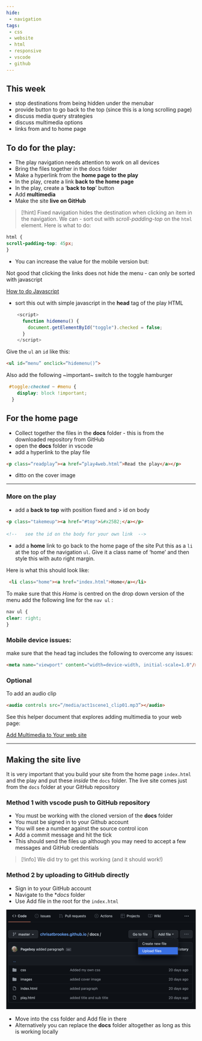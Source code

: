 ```yaml
---
hide:
 - navigation
tags:
 - css
 - website
 - html
 - responsive
 - vscode
 - github
---
```


## This week

* stop destinations from being hidden under the menubar
* provide button to go back to the top (since this is a long scrolling page)
* discuss media query strategies
* discuss multimedia options
* links from and to home page


## To do for the play:
* The play navigation needs attention to work on all devices
* Bring the files together in the docs folder
* Make a hyperlink from the **home page to the play**
* In the play, create a link **back to the home page**
* In the play, create a ‘**back to top**’ button
* Add **multimedia**
* Make the site **live on GitHub**

> [!hint] 
>  Fixed navigation hides the destination when clicking an item in the navigation.  We can - sort out with  *scroll-padding-top* on the `html` element. Here is what to do:

```css
html {
scroll-padding-top: 45px;
}
```

* You can increase the value for the mobile version but:

Not good that clicking the links does not hide the menu - can only be sorted with javascript

[How to do Javascript](How%20to%20do%20Javascript.md)

* sort this out with simple javascript in the **head** tag of the play HTML 

```javascript
    <script>
      function hidemenu() {
        document.getElementById("toggle").checked = false;
      }
    </script>
```

Give the `ul` an `id` like this:

```html
<ul id=“menu” onclick=“hidemenu()”>
```

Also add the following ~important~ switch to the toggle hamburger

```css
 #toggle:checked ~ #menu {
    display: block !important;
  }
```

## For the home page

* Collect together the files in the **docs** folder - this is from the downloaded repository from GitHub
* open the **docs** folder in vscode
* add a hyperlink to the play file

```html
<p class=“readplay”><a href=“play4web.html”>Read the play</a></p>
```

* ditto on the cover image

- - - -
### More on the play

* add a **back to top** with position fixed and > id on body

```html
<p class="takemeup"><a href="#top">&#x25B2;</a></p>

<!--   see the id on the body for your own link  -->
```


* add a **home** link to go back to the home page of the site
Put this as a `li` at the top of the navigation `ul`. Give it a class name of ‘home’ and then style this with auto right margin.

Here is what this should look like:

```html
 <li class="home"><a href="index.html">Home</a></li>
```

To make sure that this _Home_ is centred on the drop down version of the menu add the following line for the `nav ul` :

```css
nav ul {
clear: right;
}
```

### Mobile device issues:

make sure that the head tag includes the following to overcome any issues:

```html
<meta name="viewport" content="width=device-width, initial-scale=1.0"/>
```

### Optional

To add an audio clip

```html
<audio controls src=“/media/act1scene1_clip01.mp3”></audio>
```

See this helper document that explores adding multimedia to your web page:

[Add Multimedia to Your web site](../../Web%20Sites%20with%20GitHub/Add%20Multimedia%20to%20Your%20web%20site.md)
- - - -
## Making the site live
It is very important that you build your site from the home page  `index.html`  and the play and put these _inside_ the `docs` folder. The live site comes just from the `docs` folder at your GitHub repository

### Method 1 with vscode push to GitHub repository

* You must be working with the cloned version of the **docs** folder
* You must be signed in to your Github account
* You will see a number against the source control icon
* Add a commit message and hit the tick
* This should send the files up  although you may need to accept a few messages and GitHub credentials

> [!info] 
> We did try to get this working (and it should work!)

### Method 2 by uploading to GitHub directly

* Sign in to your GitHub account
* Navigate to the **docs* folder
* Use Add file in the root for the `index.html`

![Site files are in the docs folder](../../media/Screenshot_2022-02-22_at_12.24.54.png)

* Move into the css folder and Add file in there
* Alternatively you can replace the **docs** folder altogether as long as this is working locally